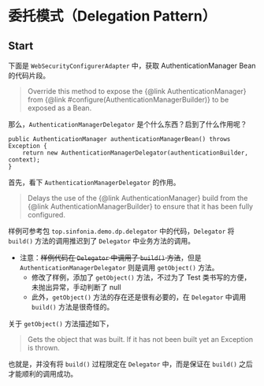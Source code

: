 # 委托模式（Delegation Pattern）

## Start

下面是 `WebSecurityConfigurerAdapter` 中，获取 AuthenticationManager Bean 的代码片段。

> Override this method to expose the {@link AuthenticationManager} from {@link #configure(AuthenticationManagerBuilder)} to be exposed as a Bean. 

那么，`AuthenticationManagerDelegator` 是个什么东西？启到了什么作用呢？
 
```
public AuthenticationManager authenticationManagerBean() throws Exception {
    return new AuthenticationManagerDelegator(authenticationBuilder, context);
}
```

首先，看下 `AuthenticationManagerDelegator` 的作用。

> Delays the use of the {@link AuthenticationManager} build from the {@link AuthenticationManagerBuilder} to ensure that it has been fully configured.

样例可参考包 `top.sinfonia.demo.dp.delegator` 中的代码，`Delegator` 将 `build()` 方法的调用推迟到了 `Delegator` 中业务方法的调用。

- 注意：~~样例代码在 `Delegator` 中调用了 `build()` 方法~~，但是 `AuthenticationManagerDelegator` 则是调用 `getObject()` 方法。
    - 修改了样例，添加了 `getObject()` 方法，不过为了 Test 类书写的方便，未抛出异常，手动判断了 null
    - 此外，`getObject()` 方法的存在还是很有必要的，在 `Delegator` 中调用 `build()` 方法是很奇怪的。

关于 `getObject()` 方法描述如下，

> Gets the object that was built. If it has not been built yet an Exception is thrown.

也就是，并没有将 `build()` 过程限定在 `Delegator` 中，而是保证在 `build()` 之后才能顺利的调用成功。

